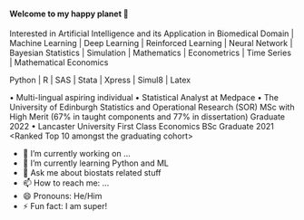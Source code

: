 ####        Welcome to my happy planet 👋

Interested in Artificial Intelligence and its Application in Biomedical Domain | Machine Learning | Deep Learning | Reinforced Learning | Neural Network | Bayesian Statistics | Simulation | Mathematics | Econometrics | Time Series | Mathematical Economics

Python | R | SAS | Stata | Xpress | Simul8 | Latex

• Multi-lingual aspiring individual 
• Statistical Analyst at Medpace
• The University of Edinburgh Statistics and Operational Research (SOR) MSc with High Merit (67% in taught components and 77% in dissertation) Graduate 2022
• Lancaster University First Class Economics BSc Graduate 2021 <Ranked Top 10 amongst the graduating cohort>


- 🔭 I’m currently working on ...
- 🌱 I’m currently learning Python and ML
- 💬 Ask me about biostats related stuff 
- 📫 How to reach me: ...
- 😄 Pronouns: He/Him
- ⚡ Fun fact: I am super!

